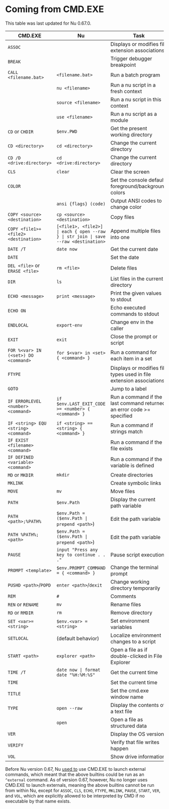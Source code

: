 # Coming from CMD.EXE

This table was last updated for Nu 0.67.0.

| CMD.EXE                              | Nu                                                                                  | Task                                                                  |
| ------------------------------------ | ----------------------------------------------------------------------------------- | --------------------------------------------------------------------- |
| `ASSOC`                              |                                                                                     | Displays or modifies file extension associations                      |
| `BREAK`                              |                                                                                     | Trigger debugger breakpoint                                           |
| `CALL <filename.bat>`                | `<filename.bat>`                                                                    | Run a batch program                                                   |
|                                      | `nu <filename>`                                                                     | Run a nu script in a fresh context                                    |
|                                      | `source <filename>`                                                                 | Run a nu script in this context                                       |
|                                      | `use <filename>`                                                                    | Run a nu script as a module                                           |
| `CD` or `CHDIR`                      | `$env.PWD`                                                                          | Get the present working directory                                     |
| `CD <directory>`                     | `cd <directory>`                                                                    | Change the current directory                                          |
| `CD /D <drive:directory>`            | `cd <drive:directory>`                                                              | Change the current directory                                          |
| `CLS`                                | `clear`                                                                             | Clear the screen                                                      |
| `COLOR`                              |                                                                                     | Set the console default foreground/background colors                  |
|                                      | `ansi {flags} (code)`                                                               | Output ANSI codes to change color                                     |
| `COPY <source> <destination>`        | `cp <source> <destination>`                                                         | Copy files                                                            |
| `COPY <file1>+<file2> <destination>` | `[<file1>, <file2>] \| each { open --raw } \| str join \| save --raw <destination>` | Append multiple files into one                                        |
| `DATE /T`                            | `date now`                                                                          | Get the current date                                                  |
| `DATE`                               |                                                                                     | Set the date                                                          |
| `DEL <file>` or `ERASE <file>`       | `rm <file>`                                                                         | Delete files                                                          |
| `DIR`                                | `ls`                                                                                | List files in the current directory                                   |
| `ECHO <message>`                     | `print <message>`                                                                   | Print the given values to stdout                                      |
| `ECHO ON`                            |                                                                                     | Echo executed commands to stdout                                      |
| `ENDLOCAL`                           | `export-env`                                                                        | Change env in the caller                                              |
| `EXIT`                               | `exit`                                                                              | Close the prompt or script                                            |
| `FOR %<var> IN (<set>) DO <command>` | `for $<var> in <set> { <command> }`                                                 | Run a command for each item in a set                                  |
| `FTYPE`                              |                                                                                     | Displays or modifies file types used in file extension associations   |
| `GOTO`                               |                                                                                     | Jump to a label                                                       |
| `IF ERRORLEVEL <number> <command>`   | `if $env.LAST_EXIT_CODE >= <number> { <command> }`                                  | Run a command if the last command returned an error code >= specified |
| `IF <string> EQU <string> <command>` | `if <string> == <string> { <command> }`                                             | Run a command if strings match                                        |
| `IF EXIST <filename> <command>`      |                                                                                     | Run a command if the file exists                                      |
| `IF DEFINED <variable> <command>`    |                                                                                     | Run a command if the variable is defined                              |
| `MD` or `MKDIR`                      | `mkdir`                                                                             | Create directories                                                    |
| `MKLINK`                             |                                                                                     | Create symbolic links                                                 |
| `MOVE`                               | `mv`                                                                                | Move files                                                            |
| `PATH`                               | `$env.Path`                                                                         | Display the current path variable                                     |
| `PATH <path>;%PATH%`                 | `$env.Path = ($env.Path \| prepend <path>`)                                         | Edit the path variable                                                |
| `PATH %PATH%;<path>`                 | `$env.Path = ($env.Path \| prepend <path>`)                                         | Edit the path variable                                                |
| `PAUSE`                              | `input "Press any key to continue . . ."`                                           | Pause script execution                                                |
| `PROMPT <template>`                  | `$env.PROMPT_COMMAND = { <command> }`                                               | Change the terminal prompt                                            |
| `PUSHD <path>`/`POPD`                | `enter <path>`/`dexit`                                                              | Change working directory temporarily                                  |
| `REM`                                | `#`                                                                                 | Comments                                                              |
| `REN` or `RENAME`                    | `mv`                                                                                | Rename files                                                          |
| `RD` or `RMDIR`                      | `rm`                                                                                | Remove directory                                                      |
| `SET <var>=<string>`                 | `$env.<var> = <string>`                                                             | Set environment variables                                             |
| `SETLOCAL`                           | (default behavior)                                                                  | Localize environment changes to a script                              |
| `START <path>`                       | `explorer <path>`                                                                   | Open a file as if double-clicked in File Explorer                     |
| `TIME /T`                            | `date now \| format date "%H:%M:%S"`                                                | Get the current time                                                  |
| `TIME`                               |                                                                                     | Set the current time                                                  |
| `TITLE`                              |                                                                                     | Set the cmd.exe window name                                           |
| `TYPE`                               | `open --raw`                                                                        | Display the contents of a text file                                   |
|                                      | `open`                                                                              | Open a file as structured data                                        |
| `VER`                                |                                                                                     | Display the OS version                                                |
| `VERIFY`                             |                                                                                     | Verify that file writes happen                                        |
| `VOL`                                |                                                                                     | Show drive information                                                |

Before Nu version 0.67, Nu [used to](https://www.nushell.sh/blog/2022-08-16-nushell-0_67.html#windows-cmd-exe-changes-rgwood) use CMD.EXE to launch external commands, which meant that the above builtins could be run as an `^external` command. As of version 0.67, however, Nu no longer uses CMD.EXE to launch externals, meaning the above builtins cannot be run from within Nu, except for `ASSOC`, `CLS`, `ECHO`, `FTYPE`, `MKLINK`, `PAUSE`, `START`, `VER`, and `VOL`, which are explicitly allowed to be interpreted by CMD if no executable by that name exists.
